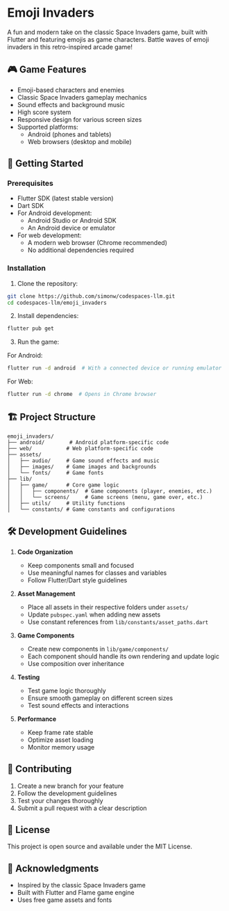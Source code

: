 # Emoji Invaders

A fun and modern take on the classic Space Invaders game, built with Flutter and featuring emojis as game characters. Battle waves of emoji invaders in this retro-inspired arcade game!

## 🎮 Game Features

- Emoji-based characters and enemies
- Classic Space Invaders gameplay mechanics
- Sound effects and background music
- High score system
- Responsive design for various screen sizes
- Supported platforms:
  - Android (phones and tablets)
  - Web browsers (desktop and mobile)

## 🚀 Getting Started

### Prerequisites

- Flutter SDK (latest stable version)
- Dart SDK
- For Android development:
  - Android Studio or Android SDK
  - An Android device or emulator
- For web development:
  - A modern web browser (Chrome recommended)
  - No additional dependencies required

### Installation

1. Clone the repository:
```bash
git clone https://github.com/simonw/codespaces-llm.git
cd codespaces-llm/emoji_invaders
```

2. Install dependencies:
```bash
flutter pub get
```

3. Run the game:

For Android:
```bash
flutter run -d android  # With a connected device or running emulator
```

For Web:
```bash
flutter run -d chrome  # Opens in Chrome browser
```

## 🏗️ Project Structure

```
emoji_invaders/
├── android/        # Android platform-specific code
├── web/           # Web platform-specific code
├── assets/
│   ├── audio/     # Game sound effects and music
│   ├── images/    # Game images and backgrounds
│   └── fonts/     # Game fonts
├── lib/
│   ├── game/      # Core game logic
│   │   ├── components/  # Game components (player, enemies, etc.)
│   │   └── screens/     # Game screens (menu, game over, etc.)
│   ├── utils/     # Utility functions
│   └── constants/ # Game constants and configurations
```

## 🛠️ Development Guidelines

1. **Code Organization**
   - Keep components small and focused
   - Use meaningful names for classes and variables
   - Follow Flutter/Dart style guidelines

2. **Asset Management**
   - Place all assets in their respective folders under `assets/`
   - Update `pubspec.yaml` when adding new assets
   - Use constant references from `lib/constants/asset_paths.dart`

3. **Game Components**
   - Create new components in `lib/game/components/`
   - Each component should handle its own rendering and update logic
   - Use composition over inheritance

4. **Testing**
   - Test game logic thoroughly
   - Ensure smooth gameplay on different screen sizes
   - Test sound effects and interactions

5. **Performance**
   - Keep frame rate stable
   - Optimize asset loading
   - Monitor memory usage

## 🎯 Contributing

1. Create a new branch for your feature
2. Follow the development guidelines
3. Test your changes thoroughly
4. Submit a pull request with a clear description

## 📝 License

This project is open source and available under the MIT License.

## 🙏 Acknowledgments

- Inspired by the classic Space Invaders game
- Built with Flutter and Flame game engine
- Uses free game assets and fonts
